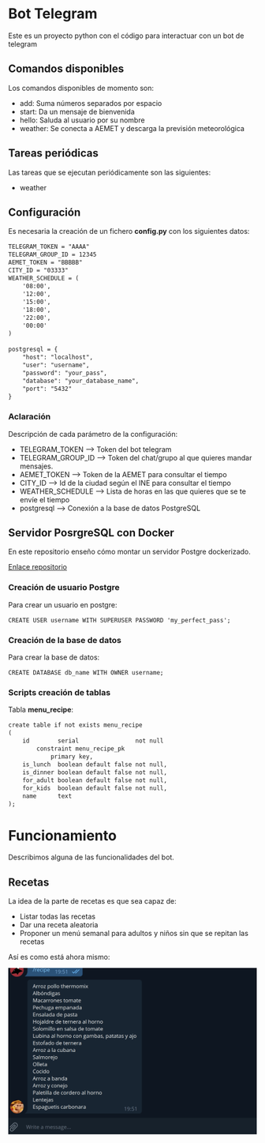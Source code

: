 # Bot Telegram

Este es un proyecto python con el código para interactuar con un bot de telegram

## Comandos disponibles

Los comandos disponibles de momento son:

- add: Suma números separados por espacio
- start: Da un mensaje de bienvenida
- hello: Saluda al usuario por su nombre
- weather: Se conecta a AEMET y descarga la previsión meteorológica

## Tareas periódicas

Las tareas que se ejecutan periódicamente son las siguientes:

- weather

## Configuración

Es necesaria la creación de un fichero **config.py** con los siguientes datos:

```
TELEGRAM_TOKEN = "AAAA"
TELEGRAM_GROUP_ID = 12345
AEMET_TOKEN = "BBBBB"
CITY_ID = "03333"
WEATHER_SCHEDULE = (
    '08:00',
    '12:00',
    '15:00',
    '18:00',
    '22:00',
    '00:00'
)

postgresql = {
    "host": "localhost",
    "user": "username",
    "password": "your_pass",
    "database": "your_database_name",
    "port": "5432"
}
```

### Aclaración

Descripción de cada parámetro de la configuración:

- TELEGRAM_TOKEN --> Token del bot telegram
- TELEGRAM_GROUP_ID --> Token del chat/grupo al que quieres mandar mensajes.
- AEMET_TOKEN --> Token de la AEMET para consultar el tiempo
- CITY_ID --> Id de la ciudad según el INE para consultar el tiempo
- WEATHER_SCHEDULE --> Lista de horas en las que quieres que se te envíe el tiempo
- postgresql --> Conexión a la base de datos PostgreSQL

## Servidor PosrgreSQL con Docker

En este repositorio enseño cómo montar un servidor Postgre dockerizado.

[Enlace repositorio](https://github.com/Dynam1co/Docker_container_postgresql_12)

### Creación de usuario Postgre

Para crear un usuario en postgre:

```
CREATE USER username WITH SUPERUSER PASSWORD 'my_perfect_pass';
```

### Creación de la base de datos

Para crear la base de datos:

```
CREATE DATABASE db_name WITH OWNER username;
```

### Scripts creación de tablas

Tabla **menu_recipe**:

```
create table if not exists menu_recipe
(
    id        serial                not null
        constraint menu_recipe_pk
            primary key,
    is_lunch  boolean default false not null,
    is_dinner boolean default false not null,
    for_adult boolean default false not null,
    for_kids  boolean default false not null,
    name      text
);
```

# Funcionamiento

Describimos alguna de las funcionalidades del bot.

## Recetas

La idea de la parte de recetas es que sea capaz de:

- Listar todas las recetas
- Dar una receta aleatoria
- Proponer un menú semanal para adultos y niños sin que se repitan las recetas

Así es como está ahora mismo:

![Alt Text](img/bot_telegram.gif)
